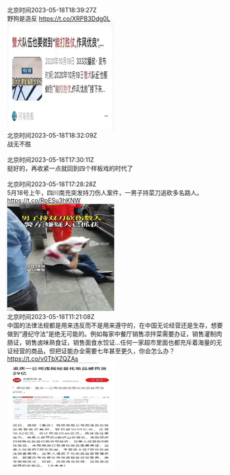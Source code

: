 北京时间2023-05-18T18:39:27Z<br>野狗是造反 https://t.co/XRPB3Ddg0L<br><img src='/temp/2023/1659146674735046657_0.jpg' width='250' height='250'><br>北京时间2023-05-18T18:32:09Z<br>战无不胜<br><br>北京时间2023-05-18T17:30:11Z<br>挺好的，再收紧一点就回到四个样板戏的时代了<br><br>北京时间2023-05-18T17:28:28Z<br>5月18号上午，四川南充突发持刀伤人案件，一男子持菜刀追砍多名路人。 https://t.co/RpESu3hKNW<br><img src='/temp/2023/1659128813219971072_0.jpg' width='250' height='250'><br>北京时间2023-05-18T11:21:08Z<br>中国的法律法规都是用来违反而不是用来遵守的，在中国无论经营还是生存，想要做到“遵纪守法”是绝无可能的。例如每家中餐厅销售凉拌菜需要办证，销售灌制肉肠证，销售卤味熟食证，销售面食水饺证…任何一家超市里面也都充斥着海量的无证经营的商品，但把证能办全需要七年甚至更久，你会怎么办？ https://t.co/v0TbXZQZAs<br><img src='/temp/2023/1659036369463955457_0.jpg' width='250' height='250'><br>